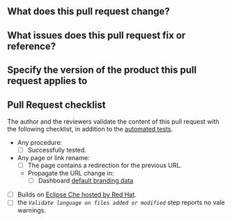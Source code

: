 
<!-- 
Please use one of the following prefixes for the title:
docs: Documentation not including procedures. Engineering review is mandatory.
procedures: Documentation including procedures. Testing procedures is mandatory. Engineering and QE review is mandatory (Engineering can review on behalf of QE). 
chore: Routine, release, tooling, version upgrades.
fix: Fix build, language, links, or metadata.
-->

<!-- Read our [Contribution guide](https://github.com/eclipse/che-docs/blob/main/CONTRIBUTING.adoc) before submitting a PR. -->

## What does this pull request change?

## What issues does this pull request fix or reference?

## Specify the version of the product this pull request applies to

## Pull Request checklist

The author and the reviewers validate the content of this pull request with the following checklist, in addition to the [automated tests](code_review_checklist.adoc).

- Any procedure:
  - [ ] Successfully tested.
- Any page or link rename:
  - [ ] The page contains a redirection for the previous URL.
  - Propagate the URL change in:
    - [ ] Dashboard [default branding data](https://github.com/eclipse-che/che-dashboard/blob/main/packages/dashboard-frontend/src/services/bootstrap/branding.constant.ts)
- [ ] Builds on [Eclipse Che hosted by Red Hat](https://workspaces.openshift.com).
- [ ] the *`Validate language on files added or modified`* step reports no vale warnings.
